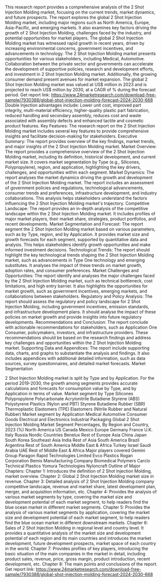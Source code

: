 This research report provides a comprehensive analysis of the 2 Shot Injection Molding market, focusing on the current trends, market dynamics, and future prospects. The report explores the global 2 Shot Injection Molding market, including major regions such as North America, Europe, Asia-Pacific, and emerging markets. It also examines key factors driving the growth of 2 Shot Injection Molding, challenges faced by the industry, and potential opportunities for market players.
The global 2 Shot Injection Molding market has witnessed rapid growth in recent years, driven by increasing environmental concerns, government incentives, and advancements in technology. The 2 Shot Injection Molding market presents opportunities for various stakeholders, including Medical, Automotive. Collaboration between the private sector and governments can accelerate the development of supportive policies, research and development efforts, and investment in 2 Shot Injection Molding market. Additionally, the growing consumer demand present avenues for market expansion.
The global 2 Shot Injection Molding market was valued at US$ million in 2023 and is projected to reach US$ million by 2030, at a CAGR of % during the forecast period.
Get report link: https://www.24marketresearch.com/download-free-sample/7930388/global-shot-injection-molding-forecast-2024-2030-668 
Double Injection advantages include: Lower unit cost, improved part integrity, multi-material efficiency, higher-quality plastic part fabrication, reduced handling and secondary assembly, reduces cost and waste associated with assembly defects and enhanced tactile and cosmetic product features.
Key Features:
The research report on the 2 Shot Injection Molding market includes several key features to provide comprehensive insights and facilitate decision-making for stakeholders.
Executive Summary: The report provides overview of the key findings, market trends, and major insights of the 2 Shot Injection Molding market.
Market Overview: The report provides a comprehensive overview of the 2 Shot Injection Molding market, including its definition, historical development, and current market size. It covers market segmentation by Type (e.g., Silicones, Polypropylene), region, and application, highlighting the key drivers, challenges, and opportunities within each segment.
Market Dynamics: The report analyses the market dynamics driving the growth and development of the 2 Shot Injection Molding market. The report includes an assessment of government policies and regulations, technological advancements, consumer trends and preferences, infrastructure development, and industry collaborations. This analysis helps stakeholders understand the factors influencing the 2 Shot Injection Molding market's trajectory.
Competitive Landscape: The report provides an in-depth analysis of the competitive landscape within the 2 Shot Injection Molding market. It includes profiles of major market players, their market share, strategies, product portfolios, and recent developments.
Market Segmentation and Forecast: The report segment the 2 Shot Injection Molding market based on various parameters, such as by Type, region, and by Application. It provides market size and growth forecasts for each segment, supported by quantitative data and analysis. This helps stakeholders identify growth opportunities and make informed investment decisions.
Technological Trends: The report should highlight the key technological trends shaping the 2 Shot Injection Molding market, such as advancements in Type One technology and emerging substitutes. It analyses the impact of these trends on market growth, adoption rates, and consumer preferences.
Market Challenges and Opportunities: The report identify and analyses the major challenges faced by the 2 Shot Injection Molding market, such as technical bottleneck, cost limitations, and high entry barrier. It also highlights the opportunities for market growth, such as government incentives, emerging markets, and collaborations between stakeholders.
Regulatory and Policy Analysis: The report should assess the regulatory and policy landscape for 2 Shot Injection Molding, including government incentives, emission standards, and infrastructure development plans. It should analyse the impact of these policies on market growth and provide insights into future regulatory developments.
Recommendations and Conclusion: The report conclude with actionable recommendations for stakeholders, such as Application One Consumer, policymakers, investors, and infrastructure providers. These recommendations should be based on the research findings and address key challenges and opportunities within the 2 Shot Injection Molding market.
Supporting Data and Appendices: The report include supporting data, charts, and graphs to substantiate the analysis and findings. It also includes appendices with additional detailed information, such as data sources, survey questionnaires, and detailed market forecasts.
Market Segmentation

2 Shot Injection Molding market is split by Type and by Application. For the period 2019-2030, the growth among segments provides accurate calculations and forecasts for consumption value by Type, and by Application in terms of value.
Market segment by Type
Silicones
Polypropylene
Polycarbonate
Acrylonitrile Butadiene Styrene (ABS)
Polystyrene
Plastics (Nylon and PBT)
Styrene Butadiene Rubber (SBR)
Thermoplastic Elastomers (TPE)
Elastomers (Nitrile Rubber and Natural Rubber)
Market segment by Application
Medical
Automotive
Consumer Goods
Electrical and Electronics
Industrial
Packaging
Global 2 Shot Injection Molding Market Segment Percentages, By Region and Country, 2023 (%)
North America
US
Canada
Mexico
Europe
Germany
France
U.K.
Italy
Russia
Nordic Countries
Benelux
Rest of Europe
Asia
China
Japan
South Korea
Southeast Asia
India
Rest of Asia
South America
Brazil
Argentina
Rest of South America
Middle East & Africa
Turkey
Israel
Saudi Arabia
UAE
Rest of Middle East & Africa
Major players covered
Gemini Group
Paragon Rapid Technologies Limited
Evco Plastics
Rogan Corporation
Bemis Manufacturing Company
Biomedical Polymers
Carclo Technical Plastics
Yomura Technologies
Nyloncraft
Outline of Major Chapters:
Chapter 1: Introduces the definition of 2 Shot Injection Molding, market overview.
Chapter 2: Global 2 Shot Injection Molding market size in revenue.
Chapter 3: Detailed analysis of 2 Shot Injection Molding company competitive landscape, revenue and market share, latest development plan, merger, and acquisition information, etc.
Chapter 4: Provides the analysis of various market segments by type, covering the market size and development potential of each market segment, to help readers find the blue ocean market in different market segments.
Chapter 5: Provides the analysis of various market segments by application, covering the market size and development potential of each market segment, to help readers find the blue ocean market in different downstream markets.
Chapter 6: Sales of 2 Shot Injection Molding in regional level and country level. It provides a quantitative analysis of the market size and development potential of each region and its main countries and introduces the market development, future development prospects, market space of each country in the world.
Chapter 7: Provides profiles of key players, introducing the basic situation of the main companies in the market in detail, including product sales, revenue, price, gross margin, product introduction, recent development, etc.
Chapter 8: The main points and conclusions of the report.
Get report link: https://www.24marketresearch.com/download-free-sample/7930388/global-shot-injection-molding-forecast-2024-2030-668 
